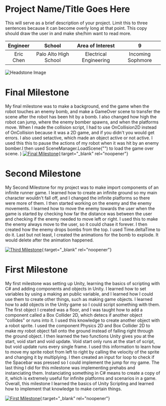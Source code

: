 ﻿# Project Name/Title Goes Here
This will serve as a brief description of your project. Limit this to three sentences because it can become overly long at that point. This copy should draw the user in and make she/him want to read more.

| **Engineer** | **School** | **Area of Interest** | **9** |
|:--:|:--:|:--:|:--:|
| Eric Chen | Palo Alto High School | Electrical Engineering | Incoming Sophmore

![Headstone Image](https://bluestampengineering.com/wp-content/uploads/2016/05/improve.jpg)
  
# Final Milestone
My final milestone was to make a background, end the game when the robot touches an enemy bomb, and make a GameOver scene to transfer the scene after the robot has been hit by a bomb. I also changed how high the robot can jump, where the enemy bomber spawns, and when the platforms move. When I made the collision script, I had to use OnCollision2D instead of OnCollision because it was a 2D game, and if you didn't you would get errors. I also used setactive, which made an object active or not active. I used this this to pause the actions of my robot when it was hit by an enemy bomber.I then used SceneManager.LoadScene("") to load the game over scene.
)
[![Final Milestone](https://res.cloudinary.com/marcomontalbano/image/upload/v1612573869/video_to_markdown/images/youtube--F7M7imOVGug-c05b58ac6eb4c4700831b2b3070cd403.jpg )](https://www.youtube.com/watch?v=HgCicNDgtKA=emb_logo "Final Milestone"){:target="_blank" rel="noopener"}

# Second Milestone
My Second Milestone for my project was to make import components of an infinite runner game. I learned how to create an infinite ground so my main character wouldn't fall off, and I changed the infinite platforms so there were more of them. I then started working on the enemy and the enemy movements. I learned how to move the enemy towards the user when the game is started by checking how far the distance was between the user and checking if the enemy needed to move left or right. I used this to make the enemy always move to the user, so it could chase it forever. I then created how the enemy drops bombs from the top. I used Time.deltaTime to do it. Last but not least, I created the animations for the bomb to explode. It would delete after the animation happened.

[![Third Milestone](https://res.cloudinary.com/marcomontalbano/image/upload/v1612574014/video_to_markdown/images/youtube--y3VAmNlER5Y-c05b58ac6eb4c4700831b2b3070cd403.jpg)](https://www.youtube.com/watch?v=PpinHj2AXRA=emb_logo "Second Milestone"){:target="_blank" rel="noopener"}
# First Milestone
  
My first milestone was setting up Unity, learning the basics of scripting with C# and adding components and objects in Unity. I learned how to set variables by using a making an public variable, and I learned how I could use them to create other things, such as making game objects. I learned how to add objects in the Unity game so I could script something with them. The first object I created was a floor, and I was taught how to add a component called a Box Collider 2D, which detecs if another object "collides" or runs into it. I used this knowledge to create another object with a robot sprite. I used the component Physics 2D and Box Collider 2D to make my robot object fall onto the ground instead of falling right through the ground object. I then learned the two functions Unity gives you at the start, void start and void update. Void start only runs at the start of script, but void update runs every single frame. I used this information to learn how to move my sprite robot from left to right by calling the velocity of the sprite and changing it by multiplying. I then created an input for loop to check if the Spacebar was pressed so I could implement the jump for my game. The last thing I did for this milestone was implementing prehabs and instanciating them. Instanciating something in C# means to create a copy of it, which is extremely useful for infinite platforms and scenarios in a game. Overall, this milestone I learned the basics of Unity Scripting and learned how to implement that knowledge to make certain things.


[![First Milestone](https://res.cloudinary.com/marcomontalbano/image/upload/v1612574117/video_to_markdown/images/youtube--CaCazFBhYKs-c05b58ac6eb4c4700831b2b3070cd403.jpg)](https://www.youtube.com/watch?v=24N3mv7mrO8 "First Milestone"){:target="_blank" rel="noopener"}

